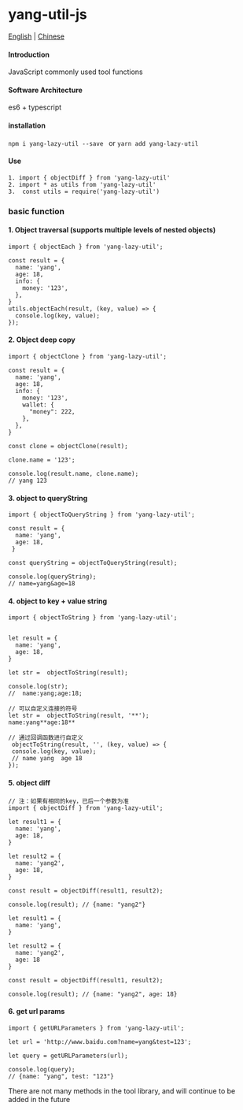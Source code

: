 # yang-util-js

[English](./README.en.md) | [Chinese](./README.md)

#### Introduction
JavaScript commonly used tool functions

#### Software Architecture
es6 + typescript


#### installation

`npm i yang-lazy-util --save ` or `yarn add yang-lazy-util`

#### Use
```
1. import { objectDiff } from 'yang-lazy-util'
2. import * as utils from 'yang-lazy-util'
3.  const utils = require('yang-lazy-util')
```

###  basic function

#### 1. Object traversal (supports multiple levels of nested objects)
```
import { objectEach } from 'yang-lazy-util';

const result = {
  name: 'yang',
  age: 18,
  info: {
    money: '123',
  },
}
utils.objectEach(result, (key, value) => {
  console.log(key, value);
});
```

#### 2. Object deep copy
```
import { objectClone } from 'yang-lazy-util';

const result = {
  name: 'yang',
  age: 18,
  info: {
    money: '123',
    wallet: {
      "money": 222,
    },
  },
}

const clone = objectClone(result);

clone.name = '123';

console.log(result.name, clone.name);
// yang 123
```

#### 3. object to queryString
```
import { objectToQueryString } from 'yang-lazy-util';

const result = {
  name: 'yang',
  age: 18,
 }

const queryString = objectToQueryString(result);

console.log(queryString);
// name=yang&age=18
```

#### 4. object to key + value string
```
import { objectToString } from 'yang-lazy-util';


let result = {
  name: 'yang',
  age: 18,
}

let str =  objectToString(result);

console.log(str);
//  name:yang;age:18;

// 可以自定义连接的符号
let str =  objectToString(result, '**');
name:yang**age:18**

// 通过回调函数进行自定义
 objectToString(result, '', (key, value) => {
 console.log(key, value);
 // name yang  age 18
});
```

####  5. object diff
```
// 注：如果有相同的key，已后一个参数为准
import { objectDiff } from 'yang-lazy-util';

let result1 = {
  name: 'yang',
  age: 18,
}

let result2 = {
  name: 'yang2',
  age: 18,
}

const result = objectDiff(result1, result2);

console.log(result); // {name: "yang2"}

let result1 = {
  name: 'yang',
}

let result2 = {
  name: 'yang2',
  age: 18
}

const result = objectDiff(result1, result2);

console.log(result); // {name: "yang2", age: 18}
```

####  6. get url params
```
import { getURLParameters } from 'yang-lazy-util';

let url = 'http://www.baidu.com?name=yang&test=123';

let query = getURLParameters(url);

console.log(query);
// {name: "yang", test: "123"}
```

 There are not many methods in the tool library, and will continue to be added in the future